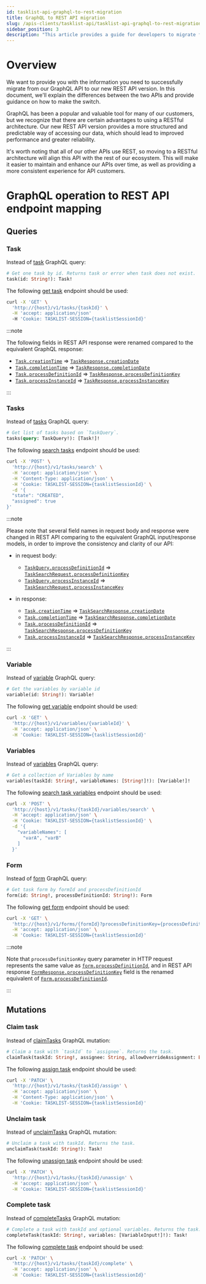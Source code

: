 ```yaml
---
id: tasklist-api-graphql-to-rest-migration
title: GraphQL to REST API migration
slug: /apis-clients/tasklist-api/tasklist-api-graphql-to-rest-migration
sidebar_position: 3
description: "This article provides a guide for developers to migrate from GraphQL to REST API seamlessly."
---
```


# Overview

We want to provide you with the information you need to successfully migrate from our GraphQL API
to our new REST API version. In this document, we'll explain the differences between the two APIs
and provide guidance on how to make the switch.

GraphQL has been a popular and valuable tool for many of our customers, but we recognize that there are
certain advantages to using a RESTful architecture. Our new REST API version provides a more structured
and predictable way of accessing our data, which should lead to improved performance and greater reliability.

It's worth noting that all of our other APIs use REST, so moving to a RESTful architecture will align this API
with the rest of our ecosystem. This will make it easier to maintain and enhance our APIs over time,
as well as providing a more consistent experience for API customers.

# GraphQL operation to REST API endpoint mapping

## Queries

### Task

Instead of [task](/docs/apis-clients/tasklist-api/queries/task.mdx) GraphQL query:

```graphql
# Get one task by id. Returns task or error when task does not exist.
task(id: String!): Task!
```

The following [get task](/docs/apis-clients/tasklist-api-rest/controllers/tasklist-api-rest-task-controller.md#get-task) endpoint should be used:

```bash
curl -X 'GET' \
  'http://{host}/v1/tasks/{taskId}' \
  -H 'accept: application/json'
  -H 'Cookie: TASKLIST-SESSION={tasklistSessionId}'
```

:::note

The following fields in REST API response were renamed compared to the equivalent GraphQL response:

- [`Task.creationTime`](docs/apis-clients/tasklist-api/objects/task.mdx#code-style-fontweight-normal-taskbcreationtimebcodestring--) ⇒ [`TaskResponse.creationDate`](docs/apis-clients/tasklist-api-rest/schemas/responses/task-response.mdx#code-style-fontweight-normal-taskresponsebcreationdatebcodestring-)
- [`Task.completionTime`](docs/apis-clients/tasklist-api/objects/task.mdx#code-style-fontweight-normal-taskbcompletiontimebcodestring-) ⇒ [`TaskResponse.completionDate`](docs/apis-clients/tasklist-api-rest/schemas/responses/task-response.mdx#code-style-fontweight-normal-taskresponsebcompletiondatebcodestring)
- [`Task.processDefinitionId`](docs/apis-clients/tasklist-api/objects/task.mdx#code-style-fontweight-normal-taskbprocessdefinitionidbcodestring-) ⇒ [`TaskResponse.processDefinitionKey`](docs/apis-clients/tasklist-api-rest/schemas/responses/task-response.mdx#code-style-fontweight-normal-taskresponsebprocessdefinitionkeybcodestring)
- [`Task.processInstanceId`](docs/apis-clients/tasklist-api/objects/task.mdx#code-style-fontweight-normal-taskbprocessinstanceidbcodestring-) ⇒ [`TaskResponse.processInstanceKey`](docs/apis-clients/tasklist-api-rest/schemas/responses/task-response.mdx#code-style-fontweight-normal-taskresponsebprocessinstancekeybcodestring)

:::

### Tasks

Instead of [tasks](/docs/apis-clients/tasklist-api/queries/tasks.mdx) GraphQL query:

```graphql
# Get list of tasks based on `TaskQuery`.
tasks(query: TaskQuery!): [Task!]!
```

The following [search tasks](/docs/apis-clients/tasklist-api-rest/controllers/tasklist-api-rest-task-controller.md#search-tasks) endpoint should be used:

```bash
curl -X 'POST' \
  'http://{host}/v1/tasks/search' \
  -H 'accept: application/json' \
  -H 'Content-Type: application/json' \
  -H 'Cookie: TASKLIST-SESSION={tasklistSessionId}' \
  -d '{
  "state": "CREATED",
  "assigned": true
}'
```

:::note

Please note that several field names in request body and response were changed in REST API comparing to the equivalent GraphQL input/response models, in order to improve the consistency and clarity of our API:

- in request body:

  - [`TaskQuery.processDefinitionId`](docs/apis-clients/tasklist-api/inputs/task-query.mdx#code-style-fontweight-normal-taskquerybprocessdefinitionidbcodestring-) ⇒ [`TaskSearchRequest.processDefinitionKey`](docs/apis-clients/tasklist-api-rest/schemas/requests/task-search-request.mdx#code-style-fontweight-normal-tasksearchrequestbprocessdefinitionkeybcodestring)
  - [`TaskQuery.processInstanceId`](docs/apis-clients/tasklist-api/inputs/task-query.mdx#code-style-fontweight-normal-taskquerybprocessinstanceidbcodestring-) ⇒ [`TaskSearchRequest.processInstanceKey`](docs/apis-clients/tasklist-api-rest/schemas/requests/task-search-request.mdx#code-style-fontweight-normal-tasksearchrequestbprocessinstancekeybcodestring)

- in response:
  - [`Task.creationTime`](docs/apis-clients/tasklist-api/objects/task.mdx#code-style-fontweight-normal-taskbcreationtimebcodestring--) ⇒ [`TaskSearchResponse.creationDate`](docs/apis-clients/tasklist-api-rest/schemas/responses/task-search-response.mdx#code-style-fontweight-normal-tasksearchresponsebcreationdatebcodestring-)
  - [`Task.completionTime`](docs/apis-clients/tasklist-api/objects/task.mdx#code-style-fontweight-normal-taskbcompletiontimebcodestring-) ⇒ [`TaskSearchResponse.completionDate`](docs/apis-clients/tasklist-api-rest/schemas/responses/task-search-response.mdx#code-style-fontweight-normal-tasksearchresponsebcompletiondatebcodestring)
  - [`Task.processDefinitionId`](docs/apis-clients/tasklist-api/objects/task.mdx#code-style-fontweight-normal-taskbprocessdefinitionidbcodestring-) ⇒ [`TaskSearchResponse.processDefinitionKey`](docs/apis-clients/tasklist-api-rest/schemas/responses/task-search-response.mdx#code-style-fontweight-normal-tasksearchresponsebprocessdefinitionkeybcodestring)
  - [`Task.processInstanceId`](docs/apis-clients/tasklist-api/objects/task.mdx#code-style-fontweight-normal-taskbprocessinstanceidbcodestring-) ⇒ [`TaskSearchResponse.processInstanceKey`](docs/apis-clients/tasklist-api-rest/schemas/responses/task-search-response.mdx#code-style-fontweight-normal-tasksearchresponsebprocessinstancekeybcodestring)

:::

### Variable

Instead of [variable](/docs/apis-clients/tasklist-api/queries/variable.mdx) GraphQL query:

```graphql
# Get the variables by variable id
variable(id: String!): Variable!
```

The following [get variable](/docs/apis-clients/tasklist-api-rest/controllers/tasklist-api-rest-variables-controller.md#get-variable) endpoint should be used:

```bash
curl -X 'GET' \
  'http://{host}/v1/variables/{variableId}' \
  -H 'accept: application/json' \
  -H 'Cookie: TASKLIST-SESSION={tasklistSessionId}'
```

### Variables

Instead of [variables](/docs/apis-clients/tasklist-api/queries/variables.mdx) GraphQL query:

```graphql
# Get a collection of Variables by name
variables(taskId: String!, variableNames: [String!]!): [Variable!]!
```

The following [search task variables](/docs/apis-clients/tasklist-api-rest/controllers/tasklist-api-rest-task-controller.md#search-task-variables) endpoint should be used:

```bash
curl -X 'POST' \
  'http://{host}/v1/tasks/{taskId}/variables/search' \
  -H 'accept: application/json' \
  -H 'Cookie: TASKLIST-SESSION={tasklistSessionId}' \
  -d '{
    "variableNames": [
      "varA", "varB"
    ]
  }'
```

### Form

Instead of [form](/docs/apis-clients/tasklist-api/queries/form.mdx) GraphQL query:

```graphql
# Get task form by formId and processDefinitionId
form(id: String!, processDefinitionId: String!): Form
```

The following [get form](/docs/apis-clients/tasklist-api-rest/controllers/tasklist-api-rest-form-controller.md#get-form) endpoint should be used:

```bash
curl -X 'GET' \
  'http://{host}/v1/forms/{formId}?processDefinitionKey={processDefinitionKey}' \
  -H 'accept: application/json' \
  -H 'Cookie: TASKLIST-SESSION={tasklistSessionId}'
```

:::note

Note that `processDefinitionKey` query parameter in HTTP request represents the same value as [`form.processDefinitionId`](docs/apis-clients/tasklist-api/queries/form.mdx#code-style-fontweight-normal-formbprocessdefinitionidbcodestring--),
and in REST API response [`FormResponse.processDefinitionKey`](docs/apis-clients/tasklist-api-rest/schemas/responses/form-response.mdx#code-style-fontweight-normal-formresponsebprocessdefinitionkeybcodestring-) field
is the renamed equivalent of [`Form.processDefinitionId`](docs/apis-clients/tasklist-api/objects/form.mdx#code-style-fontweight-normal-formbprocessdefinitionidbcodestring--).

:::

## Mutations

### Claim task

Instead of [claimTasks](/docs/apis-clients/tasklist-api/mutations/claim-task.mdx) GraphQL mutation:

```graphql
# Claim a task with `taskId` to `assignee`. Returns the task.
claimTask(taskId: String!, assignee: String, allowOverrideAssignment: Boolean): Task!
```

The following [assign task](/docs/apis-clients/tasklist-api-rest/controllers/tasklist-api-rest-task-controller.md#assign-task) endpoint should be used:

```bash
curl -X 'PATCH' \
  'http://{host}/v1/tasks/{taskId}/assign' \
  -H 'accept: application/json' \
  -H 'Content-Type: application/json' \
  -H 'Cookie: TASKLIST-SESSION={tasklistSessionId}'
```

### Unclaim task

Instead of [unclaimTasks](/docs/apis-clients/tasklist-api/mutations/unclaim-task.mdx) GraphQL mutation:

```graphql
# Unclaim a task with taskId. Returns the task.
unclaimTask(taskId: String!): Task!
```

The following [unassign task](/docs/apis-clients/tasklist-api-rest/controllers/tasklist-api-rest-task-controller.md#unassign-task) endpoint should be used:

```bash
curl -X 'PATCH' \
  'http://{host}/v1/tasks/{taskId}/unassign' \
  -H 'accept: application/json' \
  -H 'Cookie: TASKLIST-SESSION={tasklistSessionId}'
```

### Complete task

Instead of [completeTasks](/docs/apis-clients/tasklist-api/mutations/complete-task.mdx) GraphQL mutation:

```graphql
# Complete a task with taskId and optional variables. Returns the task.
completeTask(taskId: String!, variables: [VariableInput!]!): Task!
```

The following [complete task](/docs/apis-clients/tasklist-api-rest/controllers/tasklist-api-rest-task-controller.md#complete-task) endpoint should be used:

```bash
curl -X 'PATCH' \
  'http://{host}/v1/tasks/{taskId}/complete' \
  -H 'accept: application/json' \
  -H 'Cookie: TASKLIST-SESSION={tasklistSessionId}'
```
